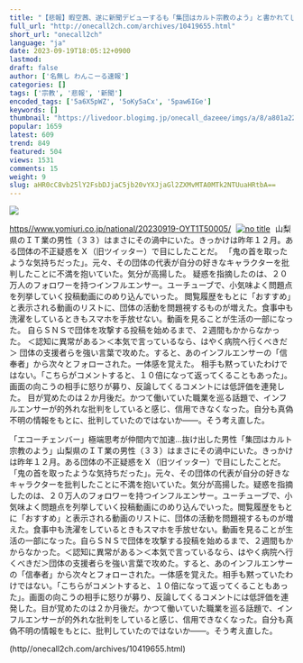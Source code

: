 ```yaml
---
title: "【悲報】暇空茜、遂に新聞デビューするも「集団はカルト宗教のよう」と書かれてしまうｗｗｗｗｗ "
full_url: "http://onecall2ch.com/archives/10419655.html"
short_url: "onecall2ch"
language: "ja"
date: 2023-09-19T18:05:12+0900
lastmod: 
draft: false
author: ['名無し わんこーる速報']
categories: []
tags: ['宗教', '悲報', '新聞']
encoded_tags: ['5a6X5pWZ', '5oKy5aCx', '5paw6IGe']
keywords: []
thumbnail: "https://livedoor.blogimg.jp/onecall_dazeee/imgs/a/8/a801a223-s.jpg"
popular: 1659
latest: 609
trend: 849
featured: 504
views: 1531
comments: 15
weight: 9
slug: aHR0cC8vb25lY2FsbDJjaC5jb20vYXJjaGl2ZXMvMTA0MTk2NTUuaHRtbA==
---
```


![](https://livedoor.blogimg.jp/onecall_dazeee/imgs/a/8/a801a223-s.jpg)

<div> <a href='https//www.yomiuri.co.jp/national/20230919-OYT1T50005/' target='_blank'>https//www.yomiuri.co.jp/national/20230919-OYT1T50005/</a> <a href='https//livedoor.blogimg.jp/onecall_dazeee/imgs/a/8/a801a223.jpg' target='_blank'><img src='https//livedoor.blogimg.jp/onecall_dazeee/imgs/a/8/a801a223-s.jpg' alt='no title' class='image pict' border='0' hspace='5'></a> 山梨県のＩＴ業の男性（３３）はまさにその渦中にいた。きっかけは昨年１２月。ある団体の不正疑惑をＸ（旧ツイッター）で目にしたことだ。 「鬼の首を取ったような気持ちだった」。元々、その団体の代表が自分の好きなキャラクターを批判したことに不満を抱いていた。気分が高揚した。 疑惑を指摘したのは、２０万人のフォロワーを持つインフルエンサー。ユーチューブで、小気味よく問題点を列挙していく投稿動画にのめり込んでいった。 閲覧履歴をもとに「おすすめ」と表示される動画のリストに、団体の活動を問題視するものが増えた。食事中も洗濯をしているときもスマホを手放せない。動画を見ることが生活の一部になった。 自らＳＮＳで団体を攻撃する投稿を始めるまで、２週間もかからなかった。 ＜認知に異常がある＞＜本気で言っているなら、はやく病院へ行くべきだ＞ 団体の支援者らを強い言葉で攻めた。すると、あのインフルエンサーの「信奉者」から次々とフォローされた。一体感を覚えた。 相手も黙っていたわけではない。「こちらがコメントすると、１０倍になって返ってくることもあった」。画面の向こうの相手に怒りが募り、反論してくるコメントには低評価を連発した。 目が覚めたのは２か月後だ。かつて働いていた職業を巡る話題で、インフルエンサーが的外れな批判をしていると感じ、信用できなくなった。自分も真偽不明の情報をもとに、批判していたのではないか――。そう考え直した。 <p>「エコーチェンバー」極端思考が仲間内で加速…抜け出した男性「集団はカルト宗教のよう」山梨県のＩＴ業の男性（３３）はまさにその渦中にいた。きっかけは昨年１２月。ある団体の不正疑惑をＸ（旧ツイッター）で目にしたことだ。「鬼の首を取ったような気持ちだった」。元々、その団体の代表が自分の好きなキャラクターを批判したことに不満を抱いていた。気分が高揚した。疑惑を指摘したのは、２０万人のフォロワーを持つインフルエンサー。ユーチューブで、小気味よく問題点を列挙していく投稿動画にのめり込んでいった。閲覧履歴をもとに「おすすめ」と表示される動画のリストに、団体の活動を問題視するものが増えた。食事中も洗濯をしているときもスマホを手放せない。動画を見ることが生活の一部になった。自らＳＮＳで団体を攻撃する投稿を始めるまで、２週間もかからなかった。＜認知に異常がある＞＜本気で言っているなら、はやく病院へ行くべきだ＞団体の支援者らを強い言葉で攻めた。すると、あのインフルエンサーの「信奉者」から次々とフォローされた。一体感を覚えた。相手も黙っていたわけではない。「こちらがコメントすると、１０倍になって返ってくることもあった」。画面の向こうの相手に怒りが募り、反論してくるコメントには低評価を連発した。目が覚めたのは２か月後だ。かつて働いていた職業を巡る話題で、インフルエンサーが的外れな批判をしていると感じ、信用できなくなった。自分も真偽不明の情報をもとに、批判していたのではないか――。そう考え直した。</p></div>

(http//onecall2ch.com/archives/10419655.html)
